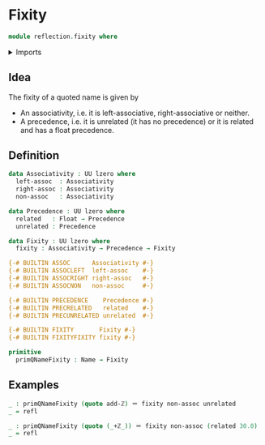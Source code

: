 # Fixity

```agda
module reflection.fixity where
```

<details><summary>Imports</summary>

```agda
open import foundation.identity-types
open import lists.lists
open import foundation-core.dependent-pair-types
open import foundation.cartesian-product-types
open import foundation.booleans
open import foundation.universe-levels
open import foundation.strings
open import foundation.characters
open import foundation.floats
open import foundation.machine-integers
open import foundation.unit-type
open import foundation.identity-types
open import elementary-number-theory.natural-numbers
open import elementary-number-theory.addition-integers

open import reflection.names
```

</details>

## Idea

The fixity of a quoted name is given by
- An associativity, i.e. it is left-associative, right-associative or neither.
- A precedence, i.e. it is unrelated (it has no precedence) or it is related and has a float precedence.

## Definition

```agda
data Associativity : UU lzero where
  left-assoc  : Associativity
  right-assoc : Associativity
  non-assoc   : Associativity

data Precedence : UU lzero where
  related   : Float → Precedence
  unrelated : Precedence

data Fixity : UU lzero where
  fixity : Associativity → Precedence → Fixity

{-# BUILTIN ASSOC      Associativity #-}
{-# BUILTIN ASSOCLEFT  left-assoc    #-}
{-# BUILTIN ASSOCRIGHT right-assoc   #-}
{-# BUILTIN ASSOCNON   non-assoc     #-}

{-# BUILTIN PRECEDENCE    Precedence #-}
{-# BUILTIN PRECRELATED   related    #-}
{-# BUILTIN PRECUNRELATED unrelated  #-}

{-# BUILTIN FIXITY       Fixity #-}
{-# BUILTIN FIXITYFIXITY fixity #-}

primitive
  primQNameFixity : Name → Fixity
```

## Examples

```agda
_ : primQNameFixity (quote add-ℤ) ＝ fixity non-assoc unrelated
_ = refl

_ : primQNameFixity (quote (_+ℤ_)) ＝ fixity non-assoc (related 30.0)
_ = refl
```
